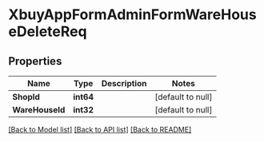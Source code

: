 # XbuyAppFormAdminFormWareHouseDeleteReq

## Properties
Name | Type | Description | Notes
------------ | ------------- | ------------- | -------------
**ShopId** | **int64** |  | [default to null]
**WareHouseId** | **int32** |  | [default to null]

[[Back to Model list]](../README.md#documentation-for-models) [[Back to API list]](../README.md#documentation-for-api-endpoints) [[Back to README]](../README.md)

